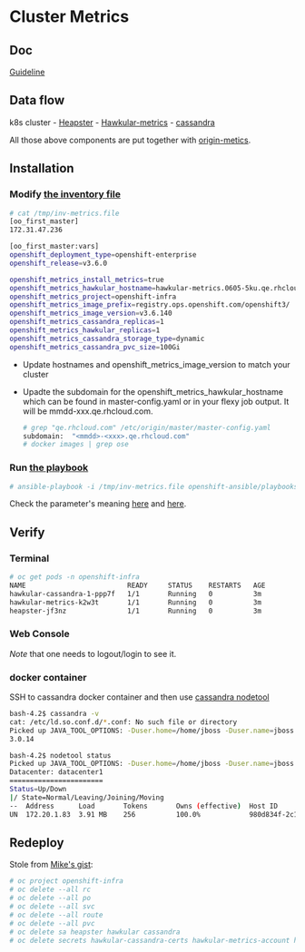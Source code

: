 # Cluster Metrics


## Doc

[Guideline](https://docs.openshift.org/latest/install_config/cluster_metrics.html)

## Data flow

k8s cluster - [Heapster](https://github.com/kubernetes/heapster) - [Hawkular-metrics](https://github.com/hawkular/hawkular-metrics) - [cassandra](http://cassandra.apache.org/)

All those above components are put together with [origin-metics](https://github.com/openshift/origin-metrics).

## Installation

### Modify [the inventory file](http://pastebin.test.redhat.com/503020)

```sh
# cat /tmp/inv-metrics.file
[oo_first_master]
172.31.47.236

[oo_first_master:vars]
openshift_deployment_type=openshift-enterprise
openshift_release=v3.6.0

openshift_metrics_install_metrics=true
openshift_metrics_hawkular_hostname=hawkular-metrics.0605-5ku.qe.rhcloud.com
openshift_metrics_project=openshift-infra
openshift_metrics_image_prefix=registry.ops.openshift.com/openshift3/
openshift_metrics_image_version=v3.6.140
openshift_metrics_cassandra_replicas=1
openshift_metrics_hawkular_replicas=1
openshift_metrics_cassandra_storage_type=dynamic
openshift_metrics_cassandra_pvc_size=100Gi
```

* Update hostnames and openshift_metrics_image_version to match your cluster
* Upadte the subdomain for the openshift_metrics_hawkular_hostname which can be found in master-config.yaml or in your flexy job output.
  It will be mmdd-xxx.qe.rhcloud.com.
  
  ```sh
  # grep "qe.rhcloud.com" /etc/origin/master/master-config.yaml 
  subdomain:  "<mmdd>-<xxx>.qe.rhcloud.com"
  # docker images | grep ose
  ```

### Run [the playbook](https://github.com/openshift/openshift-ansible/blob/master/playbooks/byo/openshift-cluster/openshift-logging.yml)

```sh
# ansible-playbook -i /tmp/inv-metrics.file openshift-ansible/playbooks/byo/openshift-cluster/openshift-metrics.yml 
```

Check the parameter's meaning [here](https://docs.openshift.org/latest/install_config/cluster_metrics.html) and [here](https://github.com/openshift/openshift-ansible/tree/master/roles/openshift_metrics).

## Verify

### Terminal

```sh
# oc get pods -n openshift-infra
NAME                         READY     STATUS    RESTARTS   AGE
hawkular-cassandra-1-ppp7f   1/1       Running   0          3m
hawkular-metrics-k2w3t       1/1       Running   0          3m
heapster-jf3nz               1/1       Running   0          3m
```

### Web Console
_Note_ that one needs to logout/login to see it.


### docker container
SSH to cassandra docker container and then use [cassandra nodetool](http://docs.datastax.com/en/cassandra/3.0/cassandra/tools/toolsNodetool.html)
```sh
bash-4.2$ cassandra -v
cat: /etc/ld.so.conf.d/*.conf: No such file or directory
Picked up JAVA_TOOL_OPTIONS: -Duser.home=/home/jboss -Duser.name=jboss
3.0.14

bash-4.2$ nodetool status                                                                                                      
Picked up JAVA_TOOL_OPTIONS: -Duser.home=/home/jboss -Duser.name=jboss
Datacenter: datacenter1
=======================
Status=Up/Down
|/ State=Normal/Leaving/Joining/Moving
--  Address      Load       Tokens       Owns (effective)  Host ID                               Rack
UN  172.20.1.83  3.91 MB    256          100.0%            980d834f-2c19-43aa-98de-663ad91163fd  rack1
```

## Redeploy

Stole from [Mike's gist](https://gist.github.com/mffiedler/d20c37f28ab0a1190fbd592e429e29f4):

```sh
# oc project openshift-infra
# oc delete --all rc
# oc delete --all po
# oc delete --all svc
# oc delete --all route
# oc delete --all pvc
# oc delete sa heapster hawkular cassandra
# oc delete secrets hawkular-cassandra-certs hawkular-metrics-account hawkular-metrics-certs heapster-certs heapster-secrets
```
